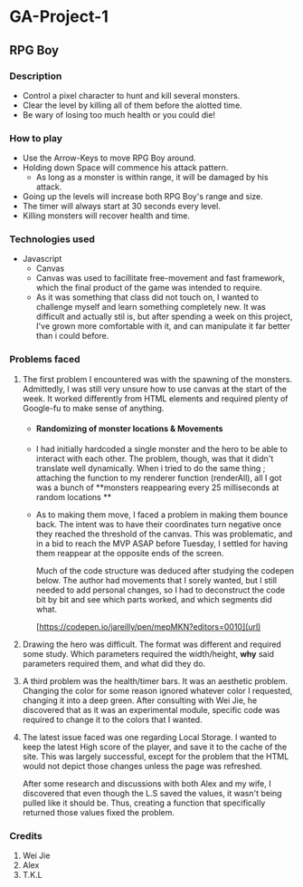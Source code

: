 # GA-Project-1
## RPG Boy

### Description
- Control a pixel character to hunt and kill several monsters.
- Clear the level by killing all of them before the alotted time.
- Be wary of losing too much health or you could die!

### How to play
- Use the Arrow-Keys to move RPG Boy around.
- Holding down Space will commence his attack pattern.
  - As long as a monster is within range, it will be damaged by his attack.
- Going up the levels will increase both RPG Boy's range and size.
- The timer will always start at 30 seconds every level.
- Killing monsters will recover health and time.

### Technologies used
- Javascript
  - Canvas
  - Canvas was used to facillitate free-movement and fast framework, which the final product of the game was intended to require.
  - As it was something that class did not touch on, I wanted to challenge myself and learn something completely new. It was difficult and actually stil is, but after spending a       week on this project, I've grown more comfortable with it, and can manipulate it far better than i could before.

### Problems faced
1. The first problem I encountered was with the spawning of the monsters. Admittedly, I was still very unsure how to use canvas at the start of the week. It worked differently        from HTML elements and required plenty of Google-fu to make sense of anything. 

   - #### Randomizing of monster locations & Movements
    - I had initially hardcoded a single monster and the hero to be able to interact with each other. The problem, though, was that it didn't translate well dynamically. When i       tried to do the same thing ; attaching the function to my renderer function (renderAll), all I got was a bunch of **monsters reappearing every 25 milliseconds at random         locations **
    - As to making them move, I faced a problem in making them bounce back. The intent was to have their coordinates turn negative once they reached the threshold of the canvas.
      This was problematic, and in a bid to reach the MVP ASAP before Tuesday, I settled for having them reappear at the opposite ends of the screen.
      
      Much of the code structure was deduced after studying the codepen below. The author had movements that I sorely wanted, but I still needed to add personal changes, so I         had to deconstruct the code bit by bit and see which parts worked, and which segments did what.
      
      [https://codepen.io/jareilly/pen/mepMKN?editors=0010](url)
      
2. Drawing the hero was difficult. The format was different and required some study. Which parameters required the width/height, **why** said parameters required them, and what      did they do.
3. A third problem was the health/timer bars. It was an aesthetic problem. Changing the color for some reason ignored whatever color I requested, changing it into a deep green.      After consulting with Wei Jie, he discovered that as it was an experimental module, specific code was required to change it to the colors that I wanted.
4. The latest issue faced was one regarding Local Storage. I wanted to keep the latest High score of the player, and save it to the cache of the site. This was largely              successful, except for the problem that the HTML would not depict those changes unless the page was refreshed. 

   After some research and discussions with both Alex and my wife, I discovered that even though the L.S saved the values, it wasn't being pulled like it should be. Thus,          creating a function that specifically returned those values fixed the problem.
   
### Credits
1. Wei Jie
2. Alex
3. T.K.L
